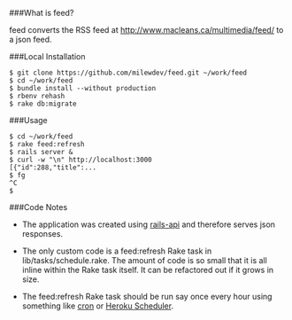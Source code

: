 ###What is feed?

feed converts the RSS feed at http://www.macleans.ca/multimedia/feed/ to a json feed.


###Local Installation

```shell
$ git clone https://github.com/milewdev/feed.git ~/work/feed
$ cd ~/work/feed
$ bundle install --without production
$ rbenv rehash
$ rake db:migrate
```


###Usage

```shell
$ cd ~/work/feed
$ rake feed:refresh
$ rails server &
$ curl -w "\n" http://localhost:3000
[{"id":288,"title":...
$ fg
^C
$
```


###Code Notes

- The application was created using [rails-api](https://github.com/rails-api/rails-api)
and therefore serves json responses.

- The only custom code is a feed:refresh Rake task in lib/tasks/schedule.rake.  The
amount of code is so small that it is all inline within the Rake task itself.  It can
be refactored out if it grows in size.

- The feed:refresh Rake task should be run say once every hour using something
like [cron](http://en.wikipedia.org/wiki/Cron) or [Heroku
Scheduler](https://devcenter.heroku.com/articles/scheduler).
